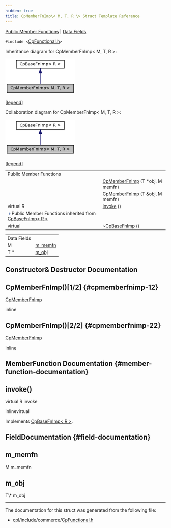 ```yaml
---
hidden: true
title: CpMemberFnImp\< M, T, R \> Struct Template Reference
---
```


[Public Member Functions](#pub-methods) \| [Data Fields](#pub-attribs)

`#include <`<a href="_cp_functional_8h_source.md">CpFunctional.h</a>`>`

Inheritance diagram for CpMemberFnImp\< M, T, R \>:

![Inheritance graph](structvficpl_1_1_cp_member_fn_imp_3_01_m_00_01_t_00_01_r_01_4__inherit__graph.png)

\[<a href="graph_legend.md">legend</a>\]

Collaboration diagram for CpMemberFnImp\< M, T, R \>:

![Collaboration graph](structvficpl_1_1_cp_member_fn_imp_3_01_m_00_01_t_00_01_r_01_4__coll__graph.png)

\[<a href="graph_legend.md">legend</a>\]

|  |  |
|----|----|
| Public Member Functions |  |
|   | [CpMemberFnImp](#a5fe9552fa368b95817608947f10018b1) (T \*obj, M memfn) |
|   | [CpMemberFnImp](#a562525baf7ade1fd18794f99feeb0d36) (T &obj, M memfn) |
| virtual R  | [invoke](#adb93e0de18b505a098545ea8b11ee80f) () |
| ![-](closed.png) Public Member Functions inherited from <a href="structvficpl_1_1_cp_base_fn_imp_3_01_r_01_4.md">CpBaseFnImp< R ></a> |  |
| virtual  | <a href="structvficpl_1_1_cp_base_fn_imp_3_01_r_01_4.md#ae060ac2a6a962cab6675a09bc6c8f724">~CpBaseFnImp</a> () |

|             |                                               |
|-------------|-----------------------------------------------|
| Data Fields |                                               |
| M           | [m_memfn](#abcfe38b083b66715c23f923ad431f27b) |
| T \*        | [m_obj](#a6f761a901d378ae84d9b32b539450d34)   |

## Constructor& Destructor Documentation

## CpMemberFnImp()\[1/2\] <a href="#a5fe9552fa368b95817608947f10018b1" id="a5fe9552fa368b95817608947f10018b1"></a> {#cpmemberfnimp-12}

<p><a href="structvficpl_1_1_cp_member_fn_imp.md">CpMemberFnImp</a></p>

inline

## CpMemberFnImp()\[2/2\] <a href="#a562525baf7ade1fd18794f99feeb0d36" id="a562525baf7ade1fd18794f99feeb0d36"></a> {#cpmemberfnimp-22}

<p><a href="structvficpl_1_1_cp_member_fn_imp.md">CpMemberFnImp</a></p>

inline

## MemberFunction Documentation {#member-function-documentation}

## invoke() <a href="#adb93e0de18b505a098545ea8b11ee80f" id="adb93e0de18b505a098545ea8b11ee80f"></a>

<p>virtual R invoke</p>

inlinevirtual

Implements <a href="structvficpl_1_1_cp_base_fn_imp_3_01_r_01_4.md#aa0aaf386ce1cf3e1f959e14c31743c8a">CpBaseFnImp< R ></a>.

## FieldDocumentation {#field-documentation}

## m_memfn <a href="#abcfe38b083b66715c23f923ad431f27b" id="abcfe38b083b66715c23f923ad431f27b"></a>

<p>M m_memfn</p>

## m_obj <a href="#a6f761a901d378ae84d9b32b539450d34" id="a6f761a901d378ae84d9b32b539450d34"></a>

<p>T\* m_obj</p>

------------------------------------------------------------------------

The documentation for this struct was generated from the following file:

- cpl/include/commerce/<a href="_cp_functional_8h_source.md">CpFunctional.h</a>
